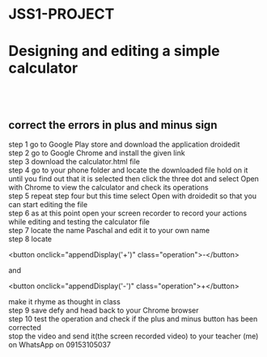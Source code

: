 # JSS1-PROJECT
<h1>Designing and editing a simple calculator </h1><br><br>
<h2>correct the errors in plus and minus sign</h2>

step 1 go to Google Play store and download the application droidedit<br>
step 2 go to Google Chrome and install the given link <br>
step 3 download the calculator.html file <br>
step 4 go to your phone folder and locate the downloaded file hold on it until you find out that it is selected then click the three dot and select Open with Chrome to view the calculator and check its operations <br>
step 5 repeat step four but this time select Open with droidedit
so that you can start editing the file <br>
step 6 as at this point open your screen recorder to record your actions while editing and testing the calculator file<br>
step 7 locate the name Paschal and edit it to your own name<br>
step 8 locate   <p>
        &lt;button onclick=&quot;appendDisplay('+')&quot; class=&quot;operation&quot;&gt;-&lt;/button&gt;
    </p> and  <p>
        &lt;button onclick=&quot;appendDisplay('-')&quot; class=&quot;operation&quot;&gt;+&lt;/button&gt;
    </p> make it rhyme as thought in class<br>
step 9 save defy and head back to your Chrome browser <br>
step 10 test the operation and check if the plus and minus button has been corrected<br>
stop the video and send it(the screen recorded video) to your teacher (me) on WhatsApp on 09153105037
